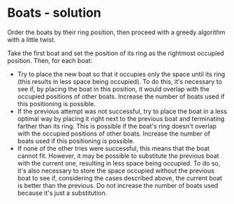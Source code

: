 # Boats - solution

Order the boats by their ring position, then proceed with a greedy algorithm with a little twist.

Take the first boat and set the position of its ring as the rightmost occupied position. Then, for each boat:
- Try to place the new boat so that it occupies only the space until its ring (this results in less space being occupied). To do this, it's necessary to see if, by placing the boat in this position, it would overlap with the occupied positions of other boats. Increase the number of boats used if this positioning is possible.
- If the previous attempt was not successful, try to place the boat in a less optimal way by placing it right next to the previous boat and terminating farther than its ring. This is possible if the boat's ring doesn't overlap with the occupied positions of other boats. Increase the number of boats used if this positioning is possible.
- If none of the other tries were successful, this means that the boat cannot fit. However, it may be possible to substitute the previous boat with the current one, resulting in less space being occupied. To do so, it's also necessary to store the space occupied without the previous boat to see if, considering the cases described above, the current boat is better than the previous. Do not increase the number of boats used because it's just a substitution.